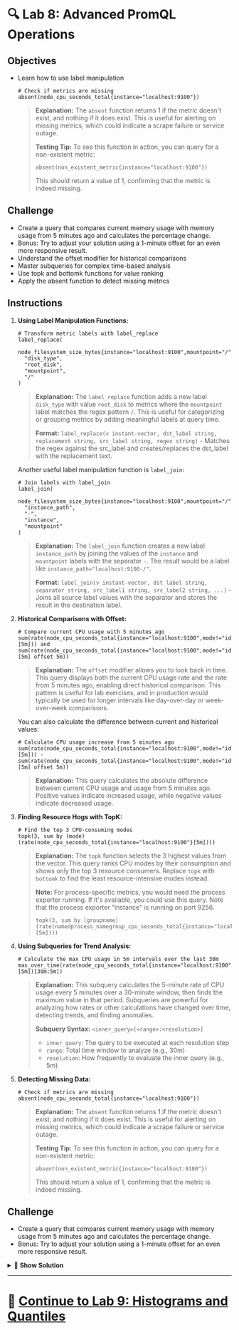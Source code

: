 # 🔍 Lab 8: Advanced PromQL Operations

## Objectives
- Learn how to use label manipulation
   ```promql
   # Check if metrics are missing
   absent(node_cpu_seconds_total{instance="localhost:9100"})
   ```
   
   > **Explanation:** The `absent` function returns 1 if the metric doesn't exist, and nothing if it does exist. This is useful for alerting on missing metrics, which could indicate a scrape failure or service outage.
   >
   > **Testing Tip:** To see this function in action, you can query for a non-existent metric:
   > ```promql
   > absent(non_existent_metric{instance="localhost:9100"})
   > ```
   > This should return a value of 1, confirming that the metric is indeed missing.

## Challenge
- Create a query that compares current memory usage with memory usage from 5 minutes ago and calculates the percentage change.
- Bonus: Try to adjust your solution using a 1-minute offset for an even more responsive result.
- Understand the offset modifier for historical comparisons
- Master subqueries for complex time-based analysis
- Use topk and bottomk functions for value ranking
- Apply the absent function to detect missing metrics

## Instructions

1. **Using Label Manipulation Functions:**
   ```promql
   # Transform metric labels with label_replace
   label_replace(
     node_filesystem_size_bytes{instance="localhost:9100",mountpoint="/"},
     "disk_type",
     "root_disk",
     "mountpoint",
     "/"
   )
   ```
   
   > **Explanation:** The `label_replace` function adds a new label `disk_type` with value `root_disk` to metrics where the `mountpoint` label matches the regex pattern `/`. This is useful for categorizing or grouping metrics by adding meaningful labels at query time.
   >
   > **Format:** `label_replace(v instant-vector, dst_label string, replacement string, src_label string, regex string)` - Matches the regex against the src_label and creates/replaces the dst_label with the replacement text.

   Another useful label manipulation function is `label_join`:
   
   ```promql
   # Join labels with label_join
   label_join(
     node_filesystem_size_bytes{instance="localhost:9100",mountpoint="/"},
     "instance_path",
     "-",
     "instance",
     "mountpoint"
   )
   ```
   
   > **Explanation:** The `label_join` function creates a new label `instance_path` by joining the values of the `instance` and `mountpoint` labels with the separator `-`. The result would be a label like `instance_path="localhost:9100-/"`.
   >
   > **Format:** `label_join(v instant-vector, dst_label string, separator string, src_label1 string, src_label2 string, ...)` - Joins all source label values with the separator and stores the result in the destination label.

2. **Historical Comparisons with Offset:**
   ```promql
   # Compare current CPU usage with 5 minutes ago
   sum(rate(node_cpu_seconds_total{instance="localhost:9100",mode!="idle"}[5m])) and sum(rate(node_cpu_seconds_total{instance="localhost:9100",mode!="idle"}[5m] offset 5m))
   ```
   
   > **Explanation:** The `offset` modifier allows you to look back in time. This query displays both the current CPU usage rate and the rate from 5 minutes ago, enabling direct historical comparison. This pattern is useful for lab exercises, and in production would typically be used for longer intervals like day-over-day or week-over-week comparisons.
   
   You can also calculate the difference between current and historical values:
   
   ```promql
   # Calculate CPU usage increase from 5 minutes ago
   sum(rate(node_cpu_seconds_total{instance="localhost:9100",mode!="idle"}[5m])) - sum(rate(node_cpu_seconds_total{instance="localhost:9100",mode!="idle"}[5m] offset 5m))
   ```
   
   > **Explanation:** This query calculates the absolute difference between current CPU usage and usage from 5 minutes ago. Positive values indicate increased usage, while negative values indicate decreased usage.

3. **Finding Resource Hogs with TopK:**
   ```promql
   # Find the top 3 CPU-consuming modes
   topk(3, sum by (mode) (rate(node_cpu_seconds_total{instance="localhost:9100"}[5m])))
   ```
   
   > **Explanation:** The `topk` function selects the 3 highest values from the vector. This query ranks CPU modes by their consumption and shows only the top 3 resource consumers. Replace `topk` with `bottomk` to find the least resource-intensive modes instead.
   >
   > **Note:** For process-specific metrics, you would need the process exporter running. If it's available, you could use this query. Note that the process exporter "instance" is running on port 9256.
   > ```promql
   > topk(3, sum by (groupname) (rate(namedprocess_namegroup_cpu_seconds_total{instance="localhost:9256"}[5m])))
   > ```

4. **Using Subqueries for Trend Analysis:**
   ```promql
   # Calculate the max CPU usage in 5m intervals over the last 30m
   max_over_time(rate(node_cpu_seconds_total{instance="localhost:9100",mode="user"}[5m])[30m:5m])
   ```
   
   > **Explanation:** This subquery calculates the 5-minute rate of CPU usage every 5 minutes over a 30-minute window, then finds the maximum value in that period. Subqueries are powerful for analyzing how rates or other calculations have changed over time, detecting trends, and finding anomalies.
   >
   > **Subquery Syntax:** `<inner_query>[<range>:<resolution>]`
   > - `inner_query`: The query to be executed at each resolution step
   > - `range`: Total time window to analyze (e.g., 30m)
   > - `resolution`: How frequently to evaluate the inner query (e.g., 5m)

5. **Detecting Missing Data:**
   ```promql
   # Check if metrics are missing
   absent(node_cpu_seconds_total{instance="localhost:9100"})
   ```
   
   > **Explanation:** The `absent` function returns 1 if the metric doesn't exist, and nothing if it does exist. This is useful for alerting on missing metrics, which could indicate a scrape failure or service outage.
   >
   > **Testing Tip:** To see this function in action, you can query for a non-existent metric:
   > ```promql
   > absent(non_existent_metric{instance="localhost:9100"})
   > ```
   > This should return a value of 1, confirming that the metric is indeed missing.

## Challenge
- Create a query that compares current memory usage with memory usage from 5 minutes ago and calculates the percentage change.
- Bonus: Try to adjust your solution using a 1-minute offset for an even more responsive result.

<details>
<summary>🧠 <b>Show Solution</b></summary>

To compare current memory usage with memory usage from 5 minutes ago and calculate the percentage change:

1. **Build the query step by step:**

   **Step 1: Create a query for current memory usage percentage:**
   ```promql
   100 * (1 - (node_memory_MemAvailable_bytes{instance="localhost:9100"} / node_memory_MemTotal_bytes{instance="localhost:9100"}))
   ```

   **Step 2: Create a query for memory usage percentage from 5 minutes ago:**
   ```promql
   100 * (1 - (node_memory_MemAvailable_bytes{instance="localhost:9100"} offset 5m / node_memory_MemTotal_bytes{instance="localhost:9100"} offset 5m))
   ```

   **Step 3: Calculate the percentage change between them:**
   ```promql
   (
     (100 * (1 - (node_memory_MemAvailable_bytes{instance="localhost:9100"} / node_memory_MemTotal_bytes{instance="localhost:9100"})))
     -
     (100 * (1 - (node_memory_MemAvailable_bytes{instance="localhost:9100"} offset 5m / node_memory_MemTotal_bytes{instance="localhost:9100"} offset 5m)))
   )
   /
   (100 * (1 - (node_memory_MemAvailable_bytes{instance="localhost:9100"} offset 5m / node_memory_MemTotal_bytes{instance="localhost:9100"} offset 5m)))
   * 100
   ```

   The final query calculates the percent difference by:
   1. Subtracting the old memory usage from the current usage
   2. Dividing by the old usage to get the relative change
   3. Multiplying by 100 to convert to a percentage

   Positive values indicate increased memory usage compared to 5 minutes ago, while negative values indicate decreased usage.

2. **Using an even shorter time window:**
   ```promql
   # Use 1m offset for immediate feedback
   (
   (100 * (1 - (node_memory_MemAvailable_bytes{instance="localhost:9100"} / node_memory_MemTotal_bytes{instance="localhost:9100"})))
   -
   (100 * (1 - (node_memory_MemAvailable_bytes{instance="localhost:9100"} offset 1m / node_memory_MemTotal_bytes{instance="localhost:9100"} offset 1m)))
   )
   /
   (100 * (1 - (node_memory_MemAvailable_bytes{instance="localhost:9100"} offset 1m / node_memory_MemTotal_bytes{instance="localhost:9100"} offset 1m)))
   * 100
   ```

3. **For better readability in production, you could use recording rules to simplify this complex query:**
   ```yaml
   # In prometheus.yml rules section:
   groups:
     - name: memory_usage
       rules:
         - record: memory_usage_percent
           expr: 100 * (1 - (node_memory_MemAvailable_bytes{instance="localhost:9100"} / node_memory_MemTotal_bytes{instance="localhost:9100"}))
   ```

   Then you could write a simpler comparison query:
   ```promql
   (memory_usage_percent - memory_usage_percent offset 5m) / memory_usage_percent offset 5m * 100
   ```

> **Note:** Using shorter offset durations like 1m or 5m allows you to quickly see results in a lab environment. In production monitoring, you might use longer offsets like 1h or 1d for more meaningful historical comparisons.

</details>

---

# 🌟 [Continue to Lab 9: Histograms and Quantiles](../Advanced/Lab9_Histograms_Quantiles.md)
